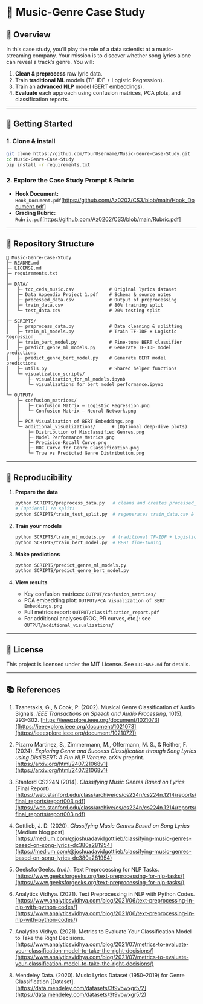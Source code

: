 
# 🎵 Music-Genre Case Study

## 📌 Overview
In this case study, you’ll play the role of a data scientist at a music-streaming company. Your mission is to discover whether song lyrics alone can reveal a track’s genre. You will:

1. **Clean & preprocess** raw lyric data.  
2. Train **traditional ML** models (TF-IDF + Logistic Regression).  
3. Train an **advanced NLP** model (BERT embeddings).  
4. **Evaluate** each approach using confusion matrices, PCA plots, and classification reports.

---

## 🚀 Getting Started

### 1. Clone & install
```bash
git clone https://github.com/YourUsername/Music-Genre-Case-Study.git
cd Music-Genre-Case-Study
pip install -r requirements.txt
```

### 2. Explore the Case Study Prompt & Rubric
- **Hook Document:** `Hook_Document.pdf`[https://github.com/Az0202/CS3/blob/main/Hook_Document.pdf]
- **Grading Rubric:** `Rubric.pdf`[https://github.com/Az0202/CS3/blob/main/Rubric.pdf]

---

## 📂 Repository Structure
```
📂 Music-Genre-Case-Study
├─ README.md
├─ LICENSE.md
├─ requirements.txt
│
├─ DATA/
│   ├─ tcc_ceds_music.csv             # Original lyrics dataset
│   ├─ Data Appendix Project 1.pdf    # Schema & source notes
│   ├─ processed_data.csv             # Output of preprocessing
│   ├─ train_data.csv                 # 80% training split
│   └─ test_data.csv                  # 20% testing split
│
├─ SCRIPTS/
│   ├─ preprocess_data.py             # Data cleaning & splitting
│   ├─ train_ml_models.py             # Train TF-IDF + Logistic Regression
│   ├─ train_bert_model.py            # Fine-tune BERT classifier
│   ├─ predict_genre_ml_models.py     # Generate TF-IDF model predictions
│   ├─ predict_genre_bert_model.py    # Generate BERT model predictions
│   ├─ utils.py                       # Shared helper functions
│   └─ visualization_scripts/
│       ├─ visualization_for_ml_models.ipynb
│       └─ visualizations_for_bert_model_performance.ipynb
│
└─ OUTPUT/
    ├─ confusion_matrices/
    │   ├─ Confusion Matrix – Logistic Regression.png
    │   └─ Confusion Matrix – Neural Network.png
    │
    ├─ PCA Visualization of BERT Embeddings.png
    └─ additional_visualizations/      # (Optional deep-dive plots)
        ├─ Distribution of Misclassified Genres.png
        ├─ Model Performance Metrics.png
        ├─ Precision-Recall Curve.png
        ├─ ROC Curve for Genre Classification.png
        └─ True vs Predicted Genre Distribution.png
```

---

## 🔄 Reproducibility

1. **Prepare the data**  
   ```bash
   python SCRIPTS/preprocess_data.py   # cleans and creates processed_data.csv
   # (Optional) re-split:
   python SCRIPTS/train_test_split.py  # regenerates train_data.csv & test_data.csv
   ```

2. **Train your models**  
   ```bash
   python SCRIPTS/train_ml_models.py   # traditional TF-IDF + Logistic Regression
   python SCRIPTS/train_bert_model.py  # BERT fine-tuning
   ```

3. **Make predictions**  
   ```bash
   python SCRIPTS/predict_genre_ml_models.py
   python SCRIPTS/predict_genre_bert_model.py
   ```

4. **View results**  
   - Key confusion matrices: `OUTPUT/confusion_matrices/`  
   - PCA embedding plot: `OUTPUT/PCA Visualization of BERT Embeddings.png`  
   - Full metrics report: `OUTPUT/classification_report.pdf`  
   - For additional analyses (ROC, PR curves, etc.): see `OUTPUT/additional_visualizations/`

---

## 📜 License
This project is licensed under the MIT License. See `LICENSE.md` for details.

---
## 📚 References

1. Tzanetakis, G., & Cook, P. (2002). Musical Genre Classification of Audio Signals. *IEEE Transactions on Speech and Audio Processing*, 10(5), 293–302. [https://ieeexplore.ieee.org/document/1021073]([https://ieeexplore.ieee.org/document/1021073](https://ieeexplore.ieee.org/document/1021072))

2. Pizarro Martinez, S., Zimmermann, M., Offermann, M. S., & Reither, F. (2024). *Exploring Genre and Success Classification through Song Lyrics using DistilBERT: A Fun NLP Venture*. arXiv preprint. [https://arxiv.org/html/2407.21068v1](https://arxiv.org/html/2407.21068v1)

3. Stanford CS224N (2014). *Classifying Music Genres Based on Lyrics* (Final Report). [https://web.stanford.edu/class/archive/cs/cs224n/cs224n.1214/reports/final_reports/report003.pdf](https://web.stanford.edu/class/archive/cs/cs224n/cs224n.1214/reports/final_reports/report003.pdf)

4. Gottlieb, J. D. (2020). *Classifying Music Genres Based on Song Lyrics* [Medium blog post]. [https://medium.com/@joshuadavidgottlieb/classifying-music-genres-based-on-song-lyrics-dc380a281954](https://medium.com/@joshuadavidgottlieb/classifying-music-genres-based-on-song-lyrics-dc380a281954)

5. GeeksforGeeks. (n.d.). Text Preprocessing for NLP Tasks. [https://www.geeksforgeeks.org/text-preprocessing-for-nlp-tasks/](https://www.geeksforgeeks.org/text-preprocessing-for-nlp-tasks/)

6. Analytics Vidhya. (2021). Text Preprocessing in NLP with Python Codes. [https://www.analyticsvidhya.com/blog/2021/06/text-preprocessing-in-nlp-with-python-codes/](https://www.analyticsvidhya.com/blog/2021/06/text-preprocessing-in-nlp-with-python-codes/)

7. Analytics Vidhya. (2021). Metrics to Evaluate Your Classification Model to Take the Right Decisions. [https://www.analyticsvidhya.com/blog/2021/07/metrics-to-evaluate-your-classification-model-to-take-the-right-decisions/](https://www.analyticsvidhya.com/blog/2021/07/metrics-to-evaluate-your-classification-model-to-take-the-right-decisions/)

8. Mendeley Data. (2020). Music Lyrics Dataset (1950–2019) for Genre Classification [Dataset]. [https://data.mendeley.com/datasets/3t9vbwxgr5/2](https://data.mendeley.com/datasets/3t9vbwxgr5/2)
```

